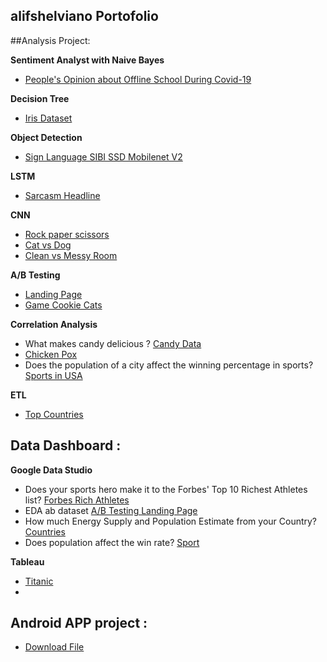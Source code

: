 ## alifshelviano Portofolio


##Analysis Project:

**Sentiment Analyst with Naive Bayes** 

- [People's Opinion about Offline School During Covid-19](https://github.com/alifshelviano/Sentimen_analysis-PTM-Covid)

**Decision Tree** 

- [Iris Dataset](https://github.com/alifshelviano/Machine-Learning/blob/master/Iris%20Decision%20Tree/Sklearn_Decission_Tree.ipynb)

**Object Detection**

- [Sign Language SIBI SSD Mobilenet V2](https://github.com/alifshelviano/Machine-Learning/tree/master/SIBI)

**LSTM**
- [Sarcasm Headline](https://github.com/alifshelviano/Machine-Learning/blob/master/Sarcasm%20LSTM/Sarcasm%20LTSM.ipynb)

**CNN**
- [Rock paper scissors](https://github.com/alifshelviano/Machine-Learning/tree/master/Rock%20vs%20Paper%20vs%20Scissors)
- [Cat vs Dog](https://github.com/alifshelviano/Machine-Learning/blob/master/Dog%20vs%20Cat/Cat%20vs%20Dog.ipynb)
- [Clean vs Messy Room](https://github.com/alifshelviano/Machine-Learning/tree/master/Messy%20vs%20Clean%20Room)


**A/B Testing**

- [Landing Page](https://github.com/alifshelviano/landingpage)
- [Game Cookie Cats](https://github.com/alifshelviano/Machine-Learning/tree/master/B%20Testing%20with%20Cookie%20Cats)


**Correlation Analysis**

- What makes candy delicious ? [Candy Data](https://github.com/alifshelviano/Candy-Analysis)
- [Chicken Pox](https://github.com/alifshelviano/learndatasci/blob/master/Analysis%20Chicken%20pox%20.ipynb)
- Does the population of a city affect the winning percentage in sports?
[Sports in USA](https://github.com/alifshelviano/learndatasci/blob/master/Sports%20in%20USA.ipynb)

**ETL**

- [Top Countries](https://github.com/alifshelviano/learndatasci/blob/master/Top%205%20Countries%20over%20the%20last%205%20years.ipynb)

## Data Dashboard :

 **Google Data Studio**
 - Does your sports hero make it to the Forbes' Top 10 Richest Athletes list? [Forbes Rich Athletes](https://datastudio.google.com/u/0/reporting/c4314816-d60a-45c0-82ab-6f71b65ff192/page/p_w0umfl7xtc)
 - EDA ab dataset [A/B Testing Landing Page](https://datastudio.google.com/reporting/8809616c-848e-442b-9e94-a599b8f7d186)
 -  How much Energy Supply and Population Estimate from your Country? [Countries](https://datastudio.google.com/reporting/1e311d70-d89d-42a8-9ed4-f978f290e244)
 -  Does population affect the win rate? [Sport](https://datastudio.google.com/reporting/1254f76c-35df-45dc-9f1c-8c684d9877e1)

 **Tableau**

 - [Titanic](https://github.com/alifshelviano/titanic)
 -
 ## Android APP project :
 
 - <a href="deteksiSIBI.apk" >Download File</a>

